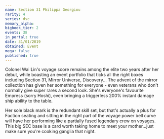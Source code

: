 ```yaml
---
name: Section 31 Philippa Georgiou
rarity: 4
series: dsc
memory_alpha:
bigbook_tier: 2
events: 38
in_portal: true
date: 31/01/2019
obtained: Event
mega: false
published: true
---
```


Colonel Wai Lin's voyage score remains among the elite two years after her debut, while boasting an event portfolio that ticks all the right boxes including Section 31, Mirror Universe, Discovery... The advent of the mirror collection has given her something for everyone - even veterans who don't normally give super rares a second look. She's everyone's favourite Empress (sorry Hoshi), even bringing a triggerless 200% instant damage ship ability to the table. 

Her sole black mark is the redundant skill set, but that's actually a plus for Faction seating and sitting in the right part of the voyage power bell curve will have her performing like a partially fused legendary crew on voyages. This big SEC base is a card worth taking home to meet your mother...just make sure you're cooking ganglia that night.
